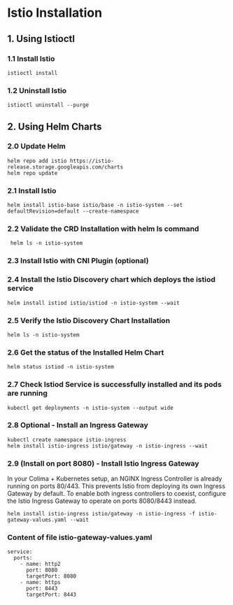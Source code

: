 # Istio Installation

## 1. Using Istioctl


### 1.1 Install Istio
```
istioctl install
```


### 1.2 Uninstall Istio
```
istioctl uninstall --purge
```

## 2. Using Helm Charts


### 2.0 Update Helm
```
helm repo add istio https://istio-release.storage.googleapis.com/charts
helm repo update

```

### 2.1 Install Istio
```
helm install istio-base istio/base -n istio-system --set defaultRevision=default --create-namespace

```

### 2.2 Validate the CRD Installation with helm ls command
```
 helm ls -n istio-system
````

### 2.3 Install Istio with CNI Plugin (optional)

### 2.4 Install the Istio Discovery chart which deploys the istiod service
```
helm install istiod istio/istiod -n istio-system --wait

```

### 2.5 Verify the Istio Discovery Chart Installation
```
helm ls -n istio-system
```

### 2.6 Get the status of the Installed Helm Chart
```
helm status istiod -n istio-system
```

### 2.7 Check Istiod Service is successfully installed and its pods are running
```
kubectl get deployments -n istio-system --output wide
```

### 2.8 Optional - Install an Ingress Gateway
```
kubectl create namespace istio-ingress
helm install istio-ingress istio/gateway -n istio-ingress --wait
```

### 2.9 (Install on port 8080) - Install Istio Ingress Gateway

In your Colima + Kubernetes setup, an NGINX Ingress Controller is already running on ports 80/443. This prevents Istio from deploying its own Ingress Gateway by default. To enable both ingress controllers to coexist, configure the Istio Ingress Gateway to operate on ports 8080/8443 instead.

```
helm install istio-ingress istio/gateway -n istio-ingress -f istio-gateway-values.yaml --wait
```

### Content of file istio-gateway-values.yaml
```
service:
  ports:
    - name: http2
      port: 8080
      targetPort: 8080
    - name: https
      port: 8443
      targetPort: 8443
```
